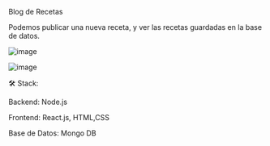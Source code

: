 Blog de Recetas
 
Podemos publicar una nueva receta, y ver las recetas guardadas en la base de datos.
 
![image](https://github.com/Agustina-Flores/MERN-Articulos/assets/28354189/d4995122-8fa8-4875-8fe1-c353e00d9798)


![image](https://github.com/Agustina-Flores/MERN-Articulos/assets/28354189/59c82182-3be4-4a3b-a6d2-f732d7fe5fb6)


🛠️ Stack:

Backend: Node.js

Frontend: React.js, HTML,CSS

Base de Datos: Mongo DB

 
